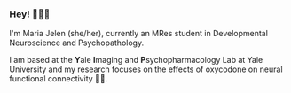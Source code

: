 ### Hey! 👩🏼‍💻
I'm Maria Jelen (she/her), currently an MRes student in Developmental Neuroscience and Psychopathology. 

I am based at the **Y**ale **I**maging and **P**sychopharmacology Lab at Yale University and my research focuses on the effects of oxycodone on neural functional connectivity 💉🧠.
